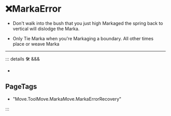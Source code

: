 # ❌<move>MarkaError</move>

- Don't walk into the bush that you just high Markaged the spring back to vertical will dislodge the Marka.

- Only Tie Marka when you're Markaging a boundary. All other times place or weave Marka

---

<!-- =================================================== -->
<!-- =================================================== -->
<!-- =================================================== -->
<!-- =================================================== -->
<!-- =================================================== -->
::: details 🛠 <dev>&&&</dev>

-

<h2>PageTags</h2>

- "Move.ToolMove.MarkaMove.MarkaErrorRecovery"

:::
